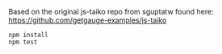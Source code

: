 Based on the original js-taiko repo from sguptatw found here: https://github.com/getgauge-examples/js-taiko

```
npm install
npm test
```

